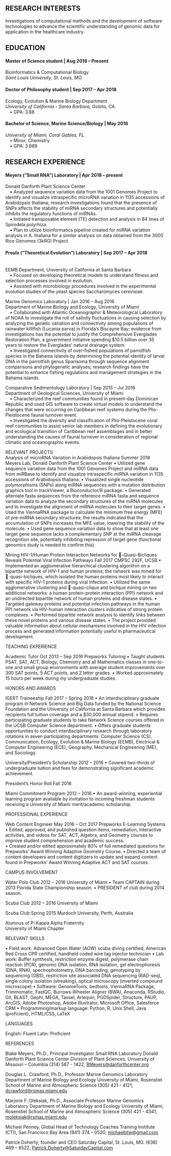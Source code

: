 <p><h2>RESEARCH INTERESTS</h2></p>

<p>Investigations of computational methods and the development of software technologies to advance the scientific understanding of genomic data for application in the healthcare industry.
</p>

<p><h2>EDUCATION</h2></p>

<p><h4>Master of Science student | Aug 2018 – Present</h4>
Bioinformatics & Computational Biology <br>
  <em>Saint Louis University, St. Louis, MO.</em></p>

<p><h4>Doctor of Philosophy student | Sep 2017 – Apr 2018</h4>
Ecology, Evolution & Marine Biology Department <br>
  <em>University of California - Santa Barbara, Goleta, CA.</em> <br>
&emsp;&bull; GPA: 3.88 </p>

<p><h4>Bachelor of Science, Marine Science/Biology | May 2016</h4>
<em>University of Miami, Coral Gables, FL.</em><br>
&emsp;&bull; Minor, Chemistry <br>
&emsp;•	GPA: 3.669
</p>

<p>
<h2>RESEARCH EXPERIENCE</h2>
<h4>Meyers (“Small RNA”) Laboratory | Apr 2018 – present</h4>
Donald Danforth Plant Science Center <br>
&emsp;&bull; Analyzed sequence variation data from the 1001 Genomes Project to identify and visualize intraspecific microRNA variation in 1135 accessions of Arabidopsis thaliana; research investigations found that the presence of SNPs affects the stability of miRNA secondary structures and potentially inhibits the regulatory functions of miRNAs. <br>
&emsp;&bull; Initiated transposable element (TE) detection and analysis in 84 lines of Spirodela polyrhiza. <br>
&emsp;&bull; Plan to utilize bioinformatics pipeline created for miRNA variation analysis in A. thaliana for a similar analysis on data obtained from the 3000 Rice Genomes (3kRG) Project. <br>

<h4>Proulx (“Theoretical Evolution”) Laboratory | Sep 2017 – Apr 2018</h4> <br>
EEMB Department, University of California at Santa Barbara <br>
&emsp;&bull; Focused on developing theoretical models to understand fitness and selection processes involved in evolution.<br>
&emsp;&bull; Assisted with microbiology procedures involved in the experimental evolution studies of the yeast species Saccharomyces cerevisiae.<br>

Marine Genomics Laboratory | Jan 2016 – Aug 2016 <br>
Department of Marine Biology and Ecology, University of Miami <br>
&emsp;&bull; Collaborated with Atlantic Oceanographic & Meteorological Laboratory of NOAA to investigate the roll of salinity fluctuations in causing selection by analyzing the genetic variation and connectivity among populations of rainwater killifish (Lucania parva) in Florida’s Biscayne Bay; evidence from investigations has the potential to justify the Comprehensive Everglades Restoration Plan, a government initiative spending $10.5 billion over 35 years to restore the Everglades’ natural drainage system. <br>
&emsp;&bull; Investigated connectivity of over-fished populations of parrotfish species in the Bahama islands by determining the potential identity of larval DNA in the parrotfish genus Sparisoma through sequence alignment comparisons and phylogenetic analyses; research findings have the potential to enhance fishing regulations and management strategies in the Bahama islands. <br>

Comparative Sedimentology Laboratory | Sep 2015 – Jul 2016 <br>
Department of Geological Sciences, University of Miami <br>
&emsp;&bull; Characterized the reef communities found in present-day Dominican Republic and used GIS software to create virtual models to understand the changes that were occurring on Caribbean reef systems during the Plio-Pleistocene faunal turnover event. <br>
&emsp;&bull; Investigated the diversity and classification of Plio-Pleistocene coral reef communities to assist senior lab members in defining the evolutionary and ecological transition of Caribbean reef assemblages and in better understanding the causes of faunal turnover in consideration of regional climatic and oceanographic events. <br>
</p>
<p>
RELEVANT PROJECTS
<br>
Analysis of microRNA Variation in Arabidopsis thaliana		Summer 2018
Meyers Lab, Donald Danforth Plant Science Center
•	Utilized gene sequence variation data from the 1001 Genomes Project and miRNA data from miRBase to identify and visualize intraspecific miRNA variation in 1135 accessions of Arabidopsis thaliana. 
•	Visualized single nucleotide polymorphisms (SNPs) along miRNA sequences with a mutation distribution graphics tool in trackViewer, a Bioconductor/R package.
•	Generated alternate fasta sequences from the reference miRNA fasta and sequence variation data to analyze the secondary structures of the miRNA molecules and to investigate the alignment of miRNA molecules to their target genes.  
•	Used the ViennaRNA package to calculate the minimum free energy (MFE) of pre-miRNA secondary structures; the results indicated that the accumulation of SNPs increases the MFE value, lowering the stability of the molecule.  
•	Used gene sequence variation data to show that at least one target gene sequence lacks a complementary SNP at the miRNA cleavage recognition site, potentially inhibiting repression of target gene (functional genomics study is needed to confirm this). 

Mining HIV-1/Human Protein Interaction Networks for –Quasi-Bicliques Reveals Potential Viral Infection Pathways						Fall 2017
CMPSC 292F, UCSB
•	Implemented an agglomerative hierarchical clustering algorithm on a bipartite network of HIV-1 and human proteins; the network was mined for -quasi-bicliques, which isolated the human proteins most likely to interact with specific HIV-1 proteins during viral infection.
•	Utilized the same agglomerative clustering and -quasi-clique and biclique mining on two additional networks: a human protein-protein interaction (PPI) network and an undirected bipartite network of human proteins and disease states.
•	Targeted gateway proteins and potential infection pathways in the human PPI network via HIV-human interaction clusters indicative of strong protein complexes.
•	Performed bipartite network analysis to identify links between these novel proteins and various disease states.
•	The project provided valuable information about cellular mechanisms involved in the HIV infection process and generated information potentially useful in pharmaceutical development. 
</p>

TEACHING EXPERIENCE

Academic Tutor									Oct 2013 – Sep 2016
Prepworks Tutoring
•	Taught students PSAT, SAT, ACT, Biology, Chemistry and all Mathematics classes in one-to-one and small group environments with average student improvements over 300 SAT points, 5 ACT points, and 2 letter grades.
•	Worked approximately 15 hours per week during my undergraduate studies. 

HONORS AND AWARDS

IGERT Traineeship								Fall 2017 – Spring 2018
•	An interdisciplinary graduate program in Network Science and Big Data funded by the National Science Foundation and the University of California at Santa Barbara which provides recipients full tuition coverage and a $30,000 annual stipend.
•	Requires participating graduate students to take Network Science courses offered in the UCSB Computer Science department.
•	Offers graduate students opportunities to conduct interdisciplinary research through laboratory rotations in seven participating departments: Computer Science (CS), Communication, Ecology, Evolution & Marine Biology (EEMB), Electrical & Computer Engineering (ECE), Geography, Mechanical Engineering (ME), and Sociology.

University/President’s Scholarship						2012 – 2016
•	Covered two-thirds of undergraduate tuition and fees for demonstrating significant academic achievement.

President’s Honor Roll								Fall 2016

Miami Commitment Program							2012 – 2016
•	An award-winning, experiential learning program available by invitation to incoming freshman students receiving a University of Miami merit/academic scholarship.

PROFESSIONAL EXPERIENCE

Web Content Engineer								May 2016 – Oct 2017
Prepworks E-Learning Systems
•	Edited, approved, and published question items, remediation, interactive activities, and videos for SAT, ACT, Algebra, and Geometry courses to improve student comprehension and academic success.  
•	Created and/or edited approximately 80% of full remediated questions for Prepworks’ Award Winning Adaptive Geometry Course.
•	Directed a team of content developers and content digitizers to update and expand content found in Prepworks’ Award Winning Adaptive ACT and SAT courses.

CAMPUS INVOLVEMENT

Water Polo Club									2012 – 2016
University of Miami
•	Team CAPTAIN during 2013 Florida State Championship season.
•	PRESIDENT of club during 2014 season.

Scuba Club										2012 – 2016
University of Miami

Scuba Club										Spring 2015
Murdoch University, Perth, Australia

Alumnus of Pi Kappa Alpha Fraternity					
University of Miami Chapter

RELEVANT SKILLS

•	Field work: Advanced Open Water (AOW) scuba diving certified, American Red Cross CPR certified, handheld coded wire tag injector technician
•	Lab work: Buffer synthesis, restriction enzyme digest, polymerase chain reaction (PCR), genomic DNA isolation, RNA isolation, gel electrophoresis (DNA, RNA), spectrophotometry, DNA barcoding, genotyping by sequencing (GBS), restriction site associated DNA sequencing (RAD-seq), single colony isolation (streaking), optical microscopy (inverted compound microscope)
•	Software: GenomeTools, bedtools, ViennaRNA Package, Trimmomatic, FastQC, Burrows-Wheeler Aligner (BWA), Anaconda, RStudio, Git, BLAST, Gephi, MEGA, Tassel, Arlequin, PGDSpider, Structure, PAUP, ArcGIS, Adobe Photoshop, Adobe Illustrator, Microsoft Office, Salesforce CRM
•	Programming/markup language: Python, R, Unix Shell, Java (proficient), HTML/CSS, LaTeX

LANGUAGES

English: Fluent
Latin: Proficient

REFERENCES

Blake Meyers, Ph.D., Principal Investigator
Small RNA Laboratory
Donald Danforth Plant Science Center
Division of Plant Sciences, University of Missouri – Columbia
(314) 587 - 1422, BMeyers@danforthcenter.org

Douglas L. Crawford, Ph.D., Professor
Marine Genomics Laboratory
Department of Marine Biology and Ecology
University of Miami, Rosenstiel School of Marine and Atmospheric Science
(305) 421 - 4121, dcrawford@rsmas.miami.edu 

Marjorie F. Oleksiak, Ph.D., Associate Professor
Marine Genomics Laboratory
Department of Marine Biology and Ecology
University of Miami, Rosenstiel School of Marine and Atmospheric Science
(305) 421 - 4341, moleksiak@rsmas.miami.edu

Michael Penney, Global Head of Technology
Coaches Training Institute (CTI), San Francisco Bay Area
(941) 374 – 0520, michaelbtw@gmail.com

Patrick Doherty, founder and CEO
Saturday Capital, St. Louis, MO.
(636) 489 – 8522, Patrick.Doherty@SaturdayCapital.com 


